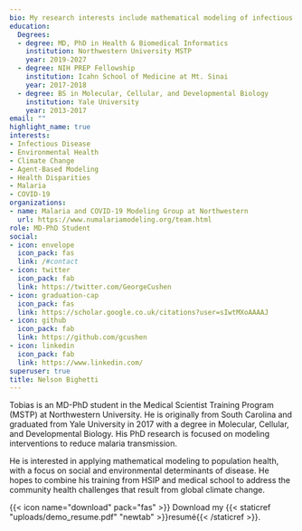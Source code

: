 ```yaml
---
bio: My research interests include mathematical modeling of infectious disease epidemiology and health disparities. 
education:
  Degrees:
  - degree: MD, PhD in Health & Biomedical Informatics
    institution: Northwestern University MSTP
    year: 2019-2027
  - degree: NIH PREP Fellowship
    institution: Icahn School of Medicine at Mt. Sinai
    year: 2017-2018
  - degree: BS in Molecular, Cellular, and Developmental Biology
    institution: Yale University
    year: 2013-2017
email: ""
highlight_name: true
interests:
- Infectious Disease
- Environmental Health
- Climate Change
- Agent-Based Modeling
- Health Disparities
- Malaria
- COVID-19
organizations:
- name: Malaria and COVID-19 Modeling Group at Northwestern
  url: https://www.numalariamodeling.org/team.html
role: MD-PhD Student
social:
- icon: envelope
  icon_pack: fas
  link: /#contact
- icon: twitter
  icon_pack: fab
  link: https://twitter.com/GeorgeCushen
- icon: graduation-cap
  icon_pack: fas
  link: https://scholar.google.co.uk/citations?user=sIwtMXoAAAAJ
- icon: github
  icon_pack: fab
  link: https://github.com/gcushen
- icon: linkedin
  icon_pack: fab
  link: https://www.linkedin.com/
superuser: true
title: Nelson Bighetti
---
```


Tobias is an MD-PhD student in the Medical Scientist Training Program (MSTP) at Northwestern University. He is originally from South Carolina and graduated from Yale University in 2017 with a degree in Molecular, Cellular, and Developmental Biology. His PhD research is focused on modeling interventions to reduce malaria transmission. 

He is interested in applying mathematical modeling to population health, with a focus on social and environmental determinants of disease. He hopes to combine his training from HSIP and medical school to address the community health challenges that result from global climate change.


{{< icon name="download" pack="fas" >}} Download my {{< staticref "uploads/demo_resume.pdf" "newtab" >}}resumé{{< /staticref >}}.
